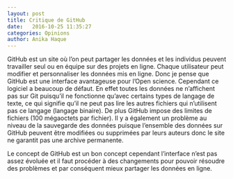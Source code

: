 ```yaml
---
layout: post
title: Critique de GitHub
date:   2016-10-25 11:35:27
categories: Opinions
author: Anika Haque
---
```



GitHub est un site où l’on peut partager les données et les individus peuvent travailler seul ou
en équipe sur des projets en ligne. Chaque utilisateur peut modifier et personnaliser les données
mis en ligne. Donc je pense que GitHub est une interface avantageuse pour l’Open science.
Cependant ce logiciel a beaucoup de défaut. En effet toutes les données ne n’affichent pas sur Git
puisqu’il ne fonctionne qu’avec certains types de langage de texte, ce qui signifie qu’il
ne peut pas lire les autres fichiers qui n’utilisent pas ce langage (langage binaire).
De plus GitHub impose des limites de fichiers (100 mégaoctets par fichier).
Il y a également un problème au niveau de la sauvegarde des données puisque l’ensemble
des données sur GitHub peuvent être modifiées ou supprimées par leurs auteurs donc le site
ne garantit pas une archive permanente.

Le concept de GitHub est un bon concept cependant l’interface n’est pas assez évoluée
et il faut procéder à des changements pour pouvoir résoudre des problèmes
et par conséquent mieux partager les données en ligne.
